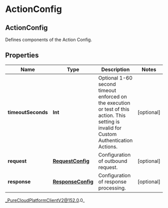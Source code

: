 # ActionConfig

## ActionConfig
Defines components of the Action Config.

## Properties

|Name | Type | Description | Notes|
|------------ | ------------- | ------------- | -------------|
| **timeoutSeconds** | **Int** | Optional 1-60 second timeout enforced on the execution or test of this action. This setting is invalid for Custom Authentication Actions. | [optional] |
| **request** | [**RequestConfig**](RequestConfig) | Configuration of outbound request. | [optional] |
| **response** | [**ResponseConfig**](ResponseConfig) | Configuration of response processing. | [optional] |



_PureCloudPlatformClientV2@152.0.0_
